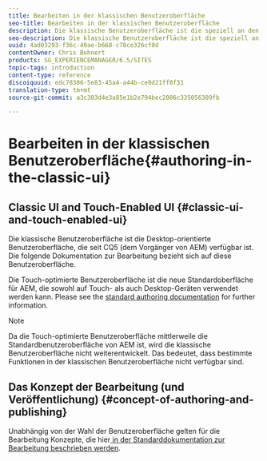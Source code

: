 ```yaml
---
title: Bearbeiten in der klassischen Benutzeroberfläche
seo-title: Bearbeiten in der klassischen Benutzeroberfläche
description: Die klassische Benutzeroberfläche ist die speziell an den Einsatz am Desktop angepasste Version, die seit CQ5 verfügbar ist. Die folgende Dokumentation zur Bearbeitung bezieht sich auf diese Benutzeroberfläche. Die Touch-optimierte Benutzeroberfläche ist die neue Standardoberfläche für AEM, die sowohl auf Touch- als auch Desktop-Geräten verwendet werden kann. Weitere Informationen finden Sie in der Standarddokumentation zur Bearbeitung.
seo-description: Die klassische Benutzeroberfläche ist die speziell an den Einsatz am Desktop angepasste Version, die seit CQ5 verfügbar ist. Die folgende Dokumentation zur Bearbeitung bezieht sich auf diese Benutzeroberfläche. Die Touch-optimierte Benutzeroberfläche ist die neue Standardoberfläche für AEM, die sowohl auf Touch- als auch Desktop-Geräten verwendet werden kann. Weitere Informationen finden Sie in der Standarddokumentation zur Bearbeitung.
uuid: 4ad03293-f36c-40ae-b668-c78ce326cf0d
contentOwner: Chris Bohnert
products: SG_EXPERIENCEMANAGER/6.5/SITES
topic-tags: introduction
content-type: reference
discoiquuid: edc78306-5e83-45a4-a44b-ce0d21ff0f31
translation-type: tm+mt
source-git-commit: a3c303d4e3a85e1b2e794bec2006c335056309fb

---
```



# Bearbeiten in der klassischen Benutzeroberfläche{#authoring-in-the-classic-ui}

## Classic UI and Touch-Enabled UI {#classic-ui-and-touch-enabled-ui}

Die klassische Benutzeroberfläche ist die Desktop-orientierte Benutzeroberfläche, die seit CQ5 (dem Vorgänger von AEM) verfügbar ist. Die folgende Dokumentation zur Bearbeitung bezieht sich auf diese Benutzeroberfläche.

Die Touch-optimierte Benutzeroberfläche ist die neue Standardoberfläche für AEM, die sowohl auf Touch- als auch Desktop-Geräten verwendet werden kann. Please see the [standard authoring documentation](/help/sites-authoring/author.md) for further information.

>[!NOTE]
>
>Da die Touch-optimierte Benutzeroberfläche mittlerweile die Standardbenutzeroberfläche von AEM ist, wird die klassische Benutzeroberfläche nicht weiterentwickelt. Das bedeutet, dass bestimmte Funktionen in der klassischen Benutzeroberfläche nicht verfügbar sind.

## Das Konzept der Bearbeitung (und Veröffentlichung) {#concept-of-authoring-and-publishing}

Unabhängig von der Wahl der Benutzeroberfläche gelten für die Bearbeitung Konzepte, die hier[ in der Standarddokumentation zur Bearbeitung beschrieben werden](/help/sites-authoring/author.md#concept-of-authoring-and-publishing).
